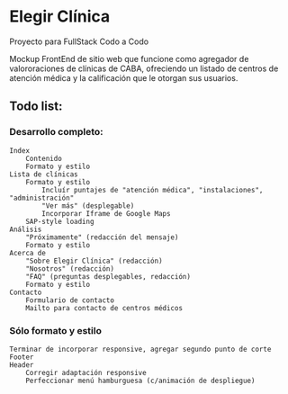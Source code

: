 # Elegir Clínica
Proyecto para FullStack Codo a Codo

Mockup FrontEnd de sitio web que funcione como agregador de valororaciones de clínicas de CABA, ofreciendo un listado de centros de atención médica y la calificación que le otorgan sus usuarios.

## Todo list:

### Desarrollo completo:
    Index
        Contenido
        Formato y estilo
    Lista de clínicas
        Formato y estilo
            Incluír puntajes de "atención médica", "instalaciones", "administración"
            "Ver más" (desplegable)
            Incorporar Iframe de Google Maps
        SAP-style loading
    Análisis
        "Próximamente" (redacción del mensaje)
        Formato y estilo
    Acerca de
        "Sobre Elegir Clínica" (redacción)
        "Nosotros" (redacción)
        "FAQ" (preguntas desplegables, redacción)
        Formato y estilo
    Contacto
        Formulario de contacto
        Mailto para contacto de centros médicos

### Sólo formato y estilo
    Terminar de incorporar responsive, agregar segundo punto de corte
    Footer
    Header
        Corregir adaptación responsive
        Perfeccionar menú hamburguesa (c/animación de despliegue)